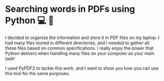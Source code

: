 # Searching words in PDFs using Python :computer: :file_folder:
I decided to organize the information and store it in PDF files on my laptop. I had many files stored in different directories,
and I needed to gather all these files based on common specifications. I really enjoy the power that Python delivers when handling
many files on your computer as your main task!

I used PyPDF2 to tackle this work, and I want to show you how you can use this tool for the same purposes.

